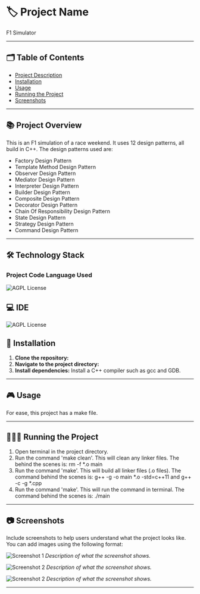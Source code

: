 # 🏷️ Project Name
F1 Simulator

---
## 🗂️ Table of Contents

- [Project Description](#project-description)
- [Installation](#installation)
- [Usage](#usage)
- [Running the Project](#running-the-project)
- [Screenshots](#screenshots)
---

## :books: Project Overview
This is an F1 simulation of a race weekend. It uses 12 design patterns, all build in C++.
The design patterns used are:
- Factory Design Pattern
- Template Method Design Pattern
- Observer Design Pattern
- Mediator Design Pattern
- Interpreter Design Pattern
- Builder Design Pattern
- Composite Design Pattern
- Decorator Design Pattern
- Chain Of Responsibility Design Pattern
- State Design Pattern
- Strategy Design Pattern
- Command Design Pattern

---

## :hammer_and_wrench: Technology Stack 

### Project Code Language Used

 ![AGPL License](https://img.shields.io/badge/C%2B%2B-00599C?style=for-the-badge&logo=c%2B%2B&logoColor=white)

## 💻 IDE

 ![AGPL License](https://img.shields.io/badge/VSCode-0078D4?style=for-the-badge&logo=visual%20studio%20code&logoColor=white)


## 📝 Installation

1. **Clone the repository:**
2. **Navigate to the project directory:**
3. **Install dependencies:**
   Install a C++ compiler such as gcc and GDB.

---

## 🎮 Usage

For ease, this project has a make file. 

---

## 🏃🏻‍♂️ Running the Project

1. Open terminal in the project directory.
2. Run the command 'make clean'. This will clean any linker files. The behind the scenes is: rm -f *.o main
3. Run the command 'make'. This will build all linker files (.o files). The command behind the scenes is: g++ -g -o main *.o -std=c++11 and g++ -c -g *.cpp
4. Run the command 'make'. This will run the command in terminal. The command behind the scenes is: ./main

---

## 📷 Screenshots

Include screenshots to help users understand what the project looks like. You can add images using the following format:

![Screenshot 1](path/to/screenshot1.png)
*Description of what the screenshot shows.*

![Screenshot 2](path/to/screenshot2.png)
*Description of what the screenshot shows.*

![Screenshot 2](screenshots/screenshot2.png)
*Description of what the screenshot shows.*

---
